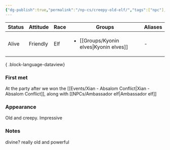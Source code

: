 ```yaml
---
{"dg-publish":true,"permalink":"/np-cs/creepy-old-elf/","tags":["npc"],"noteIcon":"npc"}
---
```


| Status | Attitude | Race | Groups                             | Aliases |
| ------ | -------- | ---- | ---------------------------------- | ------- |
| Alive  | Friendly | Elf  | <ul><li>[[Groups/Kyonin elves\|Kyonin elves]]</li></ul> | \-      |

{ .block-language-dataview}
### First met
At the party after we won the [[Events/Xian - Absalom Conflict\|Xian - Absalom Conflict]], along with [[NPCs/Ambassador elf\|Ambassador elf]]
### Appearance
Old and creepy. Impressive
### Notes
divine?
really old and powerful